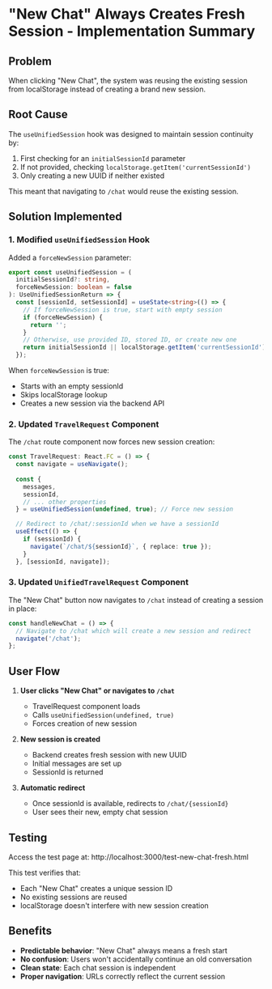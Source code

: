 # "New Chat" Always Creates Fresh Session - Implementation Summary

## Problem
When clicking "New Chat", the system was reusing the existing session from localStorage instead of creating a brand new session.

## Root Cause
The `useUnifiedSession` hook was designed to maintain session continuity by:
1. First checking for an `initialSessionId` parameter
2. If not provided, checking `localStorage.getItem('currentSessionId')`
3. Only creating a new UUID if neither existed

This meant that navigating to `/chat` would reuse the existing session.

## Solution Implemented

### 1. Modified `useUnifiedSession` Hook
Added a `forceNewSession` parameter:

```typescript
export const useUnifiedSession = (
  initialSessionId?: string,
  forceNewSession: boolean = false
): UseUnifiedSessionReturn => {
  const [sessionId, setSessionId] = useState<string>(() => {
    // If forceNewSession is true, start with empty session
    if (forceNewSession) {
      return '';
    }
    // Otherwise, use provided ID, stored ID, or create new one
    return initialSessionId || localStorage.getItem('currentSessionId') || uuidv4();
  });
```

When `forceNewSession` is true:
- Starts with an empty sessionId
- Skips localStorage lookup
- Creates a new session via the backend API

### 2. Updated `TravelRequest` Component
The `/chat` route component now forces new session creation:

```typescript
const TravelRequest: React.FC = () => {
  const navigate = useNavigate();
  
  const {
    messages,
    sessionId,
    // ... other properties
  } = useUnifiedSession(undefined, true); // Force new session

  // Redirect to /chat/:sessionId when we have a sessionId
  useEffect(() => {
    if (sessionId) {
      navigate(`/chat/${sessionId}`, { replace: true });
    }
  }, [sessionId, navigate]);
```

### 3. Updated `UnifiedTravelRequest` Component
The "New Chat" button now navigates to `/chat` instead of creating a session in place:

```typescript
const handleNewChat = () => {
  // Navigate to /chat which will create a new session and redirect
  navigate('/chat');
};
```

## User Flow

1. **User clicks "New Chat" or navigates to `/chat`**
   - TravelRequest component loads
   - Calls `useUnifiedSession(undefined, true)`
   - Forces creation of new session

2. **New session is created**
   - Backend creates fresh session with new UUID
   - Initial messages are set up
   - SessionId is returned

3. **Automatic redirect**
   - Once sessionId is available, redirects to `/chat/{sessionId}`
   - User sees their new, empty chat session

## Testing

Access the test page at: http://localhost:3000/test-new-chat-fresh.html

This test verifies that:
- Each "New Chat" creates a unique session ID
- No existing sessions are reused
- localStorage doesn't interfere with new session creation

## Benefits

- **Predictable behavior**: "New Chat" always means a fresh start
- **No confusion**: Users won't accidentally continue an old conversation
- **Clean state**: Each chat session is independent
- **Proper navigation**: URLs correctly reflect the current session